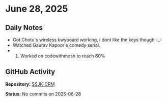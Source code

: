 ﻿# June 28, 2025

## Daily Notes

- Got Chotu's wireless kwyboard working, i dont like the keys though -_-
- Watched Gaurav Kapoor's comedy serial.
- 1. Worked on codewithmosh to reach 60%

## GitHub Activity

**Repository:** [SSJK-CRM](https://github.com/Rupali59/SSJK-CRM)

**Status:** No commits on 2025-06-28
